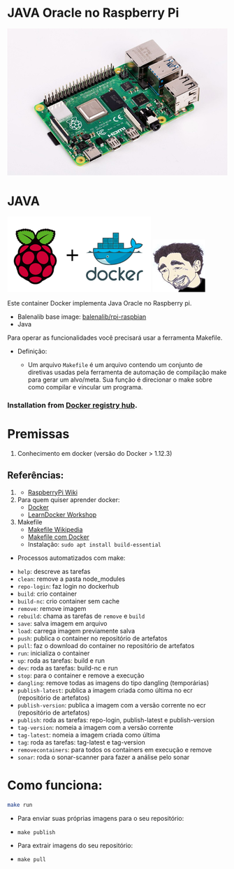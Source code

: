 # JAVA Oracle no Raspberry Pi

![Raspberry Pi 4](assets/raspberry.jpg)


# JAVA

![docker_logo](assets/docker.png)
![docker_paperinik_logo](assets/docker_paperinik_120x120.png)

Este container Docker implementa Java Oracle no Raspberry pi.

 * Balenalib base image: [balenalib/rpi-raspbian](https://hub.docker.com/r/balenalib/rpi-raspbian)
 * Java

Para operar as funcionalidades você precisará usar a ferramenta Makefile.

* Definição:

	 * Um arquivo `Makefile` é um arquivo contendo um conjunto de diretivas usadas pela ferramenta de automação de compilação make para gerar um alvo/meta. Sua função é direcionar o make sobre como compilar e vincular um programa.

### Installation from [Docker registry hub](https://registry.hub.docker.com/u/paperinik/rpi-java/).

# Premissas

1) Conhecimento em docker (versão do Docker > 1.12.3)

## Referências:
1)  * [RaspberryPi Wiki](https://pt.wikipedia.org/wiki/Raspberry_Pi)
2) Para quem quiser aprender docker:
    * [Docker](https://www.garagemdigital.io/docker-o-que-e/)
    * [LearnDocker Workshop](https://events.docker.com/learndocker-workshop/)
3) Makefile
	* [Makefile Wikipedia](https://pt.wikipedia.org/wiki/Makefile)
	* [Makefile com Docker](https://medium.com/tech-grupozap/makefile-docker-93a28cd2aa92)
    * Instalação: `sudo apt install build-essential`

- Processos automatizados com make:

* `help`: descreve as tarefas
* `clean`: remove a pasta node_modules
* `repo-login`: faz login no dockerhub
* `build`: crio container
* `build-nc`: crio container sem cache
* `remove`: remove imagem
* `rebuild`: chama as tarefas de `remove` e `build`
* `save`: salva imagem em arquivo
* `load`: carrega imagem previamente salva
* `push`: publica o container no repositório de artefatos
* `pull`: faz o download do container no repositório de artefatos
* `run`: inicializa o container
* `up`: roda as tarefas: build e run
* `dev`: roda as tarefas: build-nc e run
* `stop`: para o container e remove a execução
* `dangling`: remove todas as imagens do tipo dangling (temporárias)
* `publish-latest`: publica a imagem criada como última no ecr (repositório de artefatos)
* `publish-version`: publica a imagem com a versão corrente no ecr (repositório de artefatos)
* `publish`: roda as tarefas: repo-login, publish-latest e publish-version
* `tag-version`: nomeia a imagem com a versão corrente
* `tag-latest`: nomeia a imagem criada como última
* `tag`: roda as tarefas: tag-latest e tag-version
* `removecontainers`: para todos os containers em execução e remove
* `sonar`: roda o sonar-scanner para fazer a análise pelo sonar

# Como funciona: 

```sh
make run
```
* Para enviar suas próprias imagens para o seu repositório:
- `make publish`

* Para extrair imagens do seu repositório:
- `make pull`

